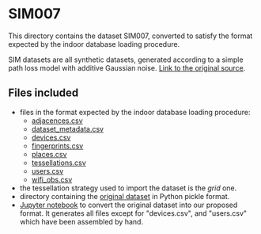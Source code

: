 # SIM007

This directory contains the dataset SIM007, converted to satisfy the format expected by the indoor database loading procedure.

SIM datasets are all synthetic datasets, generated according to a simple path loss model with additive Gaussian noise. [Link to the original source](https://www.mdpi.com/1424-8220/17/12/2736).

## Files included

* files in the format expected by the indoor database loading procedure:
  * [adjacences.csv](https://github.com/dslab-uniud/Database-indoor/blob/main/Datasets/converted_datasets/SIM007/adjacences.csv)
  * [dataset_metadata.csv](https://github.com/dslab-uniud/Database-indoor/blob/main/Datasets/converted_datasets/SIM007/dataset_metadata.csv)
  * [devices.csv](https://github.com/dslab-uniud/Database-indoor/blob/main/Datasets/converted_datasets/SIM007/devices.csv)
  * [fingerprints.csv](https://github.com/dslab-uniud/Database-indoor/blob/main/Datasets/converted_datasets/SIM007/fingerprints.csv)
  * [places.csv](https://github.com/dslab-uniud/Database-indoor/blob/main/Datasets/converted_datasets/SIM007/places.csv)
  * [tessellations.csv](https://github.com/dslab-uniud/Database-indoor/blob/main/Datasets/converted_datasets/SIM007/tessellations.csv)
  * [users.csv](https://github.com/dslab-uniud/Database-indoor/blob/main/Datasets/converted_datasets/SIM007/users.csv)
  * [wifi_obs.csv](https://github.com/dslab-uniud/Database-indoor/blob/main/Datasets/converted_datasets/SIM007/wifi_obs.csv)
* the tessellation strategy used to import the dataset is the _grid_ one.
* directory containing the [original dataset](https://github.com/dslab-uniud/Database-indoor/blob/main/Datasets/raw_datasets/SIM/SIM007/) in Python pickle format.
* [Jupyter notebook](https://github.com/dslab-uniud/Database-indoor/blob/main/Datasets/sim_convert.ipynb) to convert the original dataset into our proposed format. It generates all files except for "devices.csv", and "users.csv" which have been assembled by hand.
